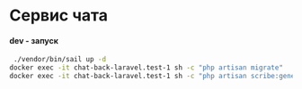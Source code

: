 # Сервис чата

#### dev - запуск
```sh
 ./vendor/bin/sail up -d
docker exec -it chat-back-laravel.test-1 sh -c "php artisan migrate"
docker exec -it chat-back-laravel.test-1 sh -c "php artisan scribe:generate"
```

